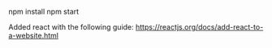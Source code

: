npm install
npm start

Added react with the following guide: https://reactjs.org/docs/add-react-to-a-website.html
